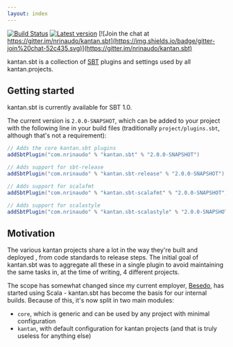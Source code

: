 ```yaml
---
layout: index
---
```


[![Build Status](https://travis-ci.org/nrinaudo/kantan.sbt.svg?branch=master)](https://travis-ci.org/nrinaudo/kantan.sbt)
[![Latest version](https://index.scala-lang.org/nrinaudo/kantan.sbt/kantan.sbt/latest.svg)](https://index.scala-lang.org/nrinaudo/kantan.sbt)
[![Join the chat at https://gitter.im/nrinaudo/kantan.sbt](https://img.shields.io/badge/gitter-join%20chat-52c435.svg)](https://gitter.im/nrinaudo/kantan.sbt)

kantan.sbt is a collection of [SBT] plugins and settings used by all kantan.projects.

## Getting started

kantan.sbt is currently available for SBT 1.0.

The current version is `2.0.0-SNAPSHOT`, which can be added to your project with the following line
in your build files (traditionally `project/plugins.sbt`, although that's not a requirement):

```scala
// Adds the core kantan.sbt plugins
addSbtPlugin("com.nrinaudo" % "kantan.sbt" % "2.0.0-SNAPSHOT")

// Adds support for sbt-release
addSbtPlugin("com.nrinaudo" % "kantan.sbt-release" % "2.0.0-SNAPSHOT")

// Adds support for scalafmt
addSbtPlugin("com.nrinaudo" % "kantan.sbt-scalafmt" % "2.0.0-SNAPSHOT")

// Adds support for scalastyle
addSbtPlugin("com.nrinaudo" % "kantan.sbt-scalastyle" % "2.0.0-SNAPSHOT")
```

## Motivation

The various kantan projects share a lot in the way they're built and deployed , from code standards
to release steps. The initial goal of kantan.sbt was to aggregate all these in a single plugin to
avoid maintaining the same tasks in, at the time of writing, 4 different projects.

The scope has somewhat changed since my current employer, [Besedo](https://besedo.com/), has started
using Scala - kantan.sbt has become the basis for our internal builds. Because of this, it's now split
in two main modules:

* `core`, which is generic and can be used by any project with minimal configuration
* `kantan`, with default configuration for kantan projects (and that is truly useless for anything
  else)

[SBT]:https://www.scala-sbt.org/
